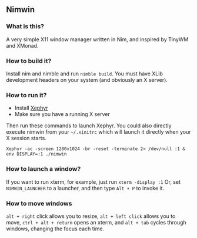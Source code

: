 ## Nimwin

### What is this?
A very simple X11 window manager written in Nim, and inspired by TinyWM and XMonad.

### How to build it?
Install nim and nimble and run `nimble build`. You must have XLib development headers on your system (and obviously an X server).

### How to run it?
* Install [Xephyr](https://en.wikipedia.org/wiki/Xephyr)
* Make sure you have a running X server

Then run these commands to launch Xephyr. You could also directly execute nimwin from your `~/.xinitrc` which will launch it directly when your X session starts.
```
Xephyr -ac -screen 1280x1024 -br -reset -terminate 2> /dev/null :1 &
env DISPLAY=:1 ./nimwin
```

### How to launch a window?
If you want to run xterm, for example, just run `xterm -display :1`
Or, set `NIMWIN_LAUNCHER` to a launcher, and then type `Alt + P` to invoke it.

### How to move windows

`alt + right` click allows you to resize, `alt + left click` allows you to move, `ctrl + alt + return` opens an xterm, and `alt + tab` cycles through windows, changing the focus each time.
